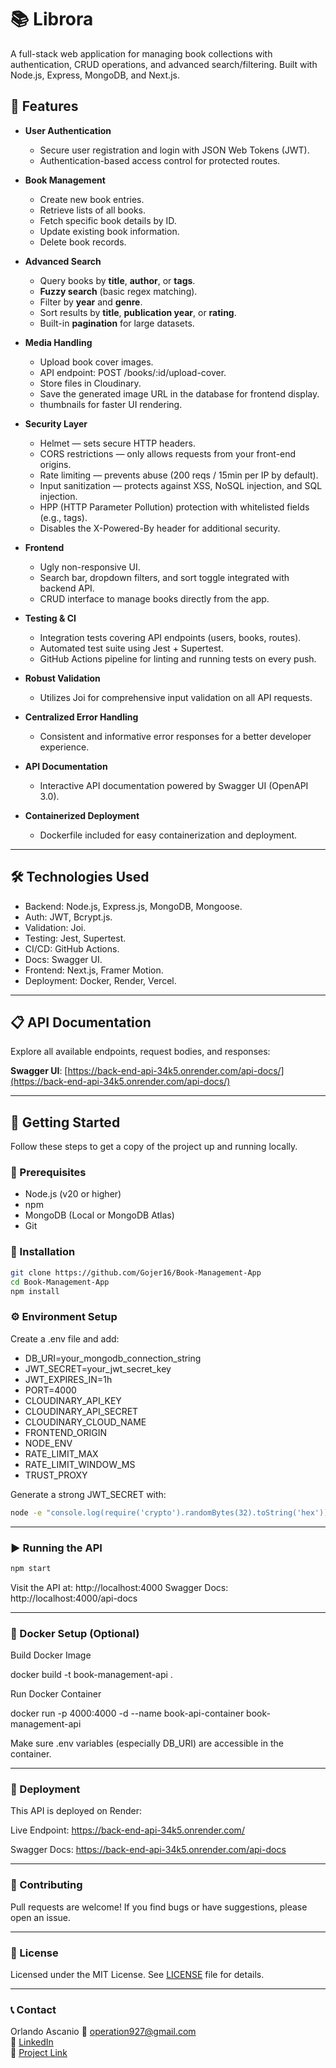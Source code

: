 # 📚 Librora

A full-stack web application for managing book collections with authentication, CRUD operations, and advanced search/filtering. Built with Node.js, Express, MongoDB, and Next.js.

## 🚀 Features

* **User Authentication**
  * Secure user registration and login with JSON Web Tokens (JWT).
  * Authentication-based access control for protected routes.

* **Book Management**
  * Create new book entries.
  * Retrieve lists of all books.
  * Fetch specific book details by ID.
  * Update existing book information.
  * Delete book records.

* **Advanced Search**
  * Query books by **title**, **author**, or **tags**.
  * **Fuzzy search** (basic regex matching).
  * Filter by **year** and **genre**.
  * Sort results by **title**, **publication year**, or **rating**.
  * Built-in **pagination** for large datasets.

* **Media Handling**
  * Upload book cover images.
  * API endpoint: POST /books/:id/upload-cover.
  * Store files in Cloudinary.
  * Save the generated image URL in the database for frontend display.
  * thumbnails for faster UI rendering.

* **Security Layer**
  * Helmet — sets secure HTTP headers.
  * CORS restrictions — only allows requests from your front-end origins.
  * Rate limiting — prevents abuse (200 reqs / 15min per IP by default).
  * Input sanitization — protects against XSS, NoSQL injection, and SQL injection.
  * HPP (HTTP Parameter Pollution) protection with whitelisted fields (e.g., tags).
  * Disables the X-Powered-By header for additional security.

* **Frontend**
  * Ugly non-responsive UI.
  * Search bar, dropdown filters, and sort toggle integrated with backend API.
  * CRUD interface to manage books directly from the app.

* **Testing & CI**

  * Integration tests covering API endpoints (users, books, routes).
  * Automated test suite using Jest + Supertest.
  * GitHub Actions pipeline for linting and running tests on every push.

* **Robust Validation**
  * Utilizes Joi for comprehensive input validation on all API requests.

* **Centralized Error Handling**
  * Consistent and informative error responses for a better developer experience.

* **API Documentation**
  * Interactive API documentation powered by Swagger UI (OpenAPI 3.0).

* **Containerized Deployment**
  * Dockerfile included for easy containerization and deployment.

---

## 🛠️ Technologies Used

  * Backend: Node.js, Express.js, MongoDB, Mongoose.
  * Auth: JWT, Bcrypt.js.
  * Validation: Joi.
  * Testing: Jest, Supertest.
  * CI/CD: GitHub Actions.
  * Docs: Swagger UI.
  * Frontend: Next.js, Framer Motion.
  * Deployment: Docker, Render, Vercel.

---

## 📋 API Documentation

Explore all available endpoints, request bodies, and responses:

**Swagger UI**: [https://back-end-api-34k5.onrender.com/api-docs/](https://back-end-api-34k5.onrender.com/api-docs/)

---

## 🚦 Getting Started

Follow these steps to get a copy of the project up and running locally.

### 📌 Prerequisites

* Node.js (v20 or higher)
* npm
* MongoDB (Local or MongoDB Atlas)
* Git

### 🔧 Installation

```bash
git clone https://github.com/Gojer16/Book-Management-App
cd Book-Management-App
npm install
```

### ⚙️ Environment Setup

Create a .env file and add:

  * DB_URI=your_mongodb_connection_string
  * JWT_SECRET=your_jwt_secret_key
  * JWT_EXPIRES_IN=1h
  * PORT=4000
  * CLOUDINARY_API_KEY
  * CLOUDINARY_API_SECRET
  * CLOUDINARY_CLOUD_NAME
  * FRONTEND_ORIGIN
  * NODE_ENV
  * RATE_LIMIT_MAX
  * RATE_LIMIT_WINDOW_MS
  * TRUST_PROXY

Generate a strong JWT_SECRET with:

```bash
node -e "console.log(require('crypto').randomBytes(32).toString('hex'))"
```
---

### ▶️ Running the API
```bash
npm start
```
Visit the API at: http://localhost:4000 Swagger Docs: http://localhost:4000/api-docs

---

### 🐳 Docker Setup (Optional)

Build Docker Image

docker build -t book-management-api .

Run Docker Container

docker run -p 4000:4000 -d --name book-api-container book-management-api

Make sure .env variables (especially DB_URI) are accessible in the container.

---

### 🚀 Deployment

This API is deployed on Render:

Live Endpoint: https://back-end-api-34k5.onrender.com/

Swagger Docs: https://back-end-api-34k5.onrender.com/api-docs

---

### 🤝 Contributing

Pull requests are welcome! If you find bugs or have suggestions, please open an issue.

---

### 📝 License

Licensed under the MIT License. See [LICENSE](./LICENSE) file for details.  

---

### 📞 Contact

Orlando Ascanio
📧 [operation927@gmail.com](mailto:operation927@gmail.com)  
🔗 [LinkedIn](https://www.linkedin.com/in/orlando-ascanio-dev)  
🔗 [Project Link](https://github.com/Gojer16/Book-Management-APP)
